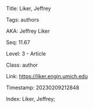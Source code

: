 Title:  Liker, Jeffrey

Tags:   authors

AKA:    Jeffrey Liker

Seq:    11.67

Level:  3 - Article

Class:  author

Link:   https://liker.engin.umich.edu

Timestamp: 20230209212848

Index:  Liker, Jeffrey; 
